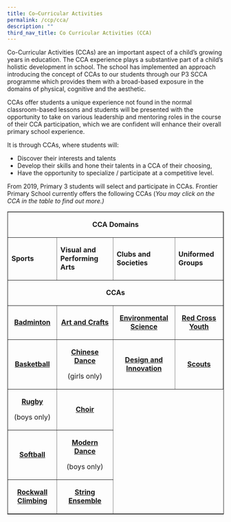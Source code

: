 ```yaml
---
title: Co–Curricular Activities
permalink: /ccp/cca/
description: ""
third_nav_title: Co Curricular Activities (CCA)
---
```

<p>Co-Curricular Activities (CCAs) are an important aspect of a child&rsquo;s growing years in education. The CCA experience plays a substantive part of a child&rsquo;s holistic development in school. The school has implemented an approach introducing the concept of CCAs to our students through our P3 SCCA programme which provides them with a broad-based exposure in the domains of physical, cognitive and the aesthetic.</p>
<p>CCAs offer students a unique experience not found in the normal classroom-based lessons and students will be presented with the opportunity to take on various leadership and mentoring roles in the course of their CCA participation, which we are confident will enhance their overall primary school experience.</p>
<p>It is through CCAs, where students will:</p>
<ul>
<li>Discover their interests and talents</li>
<li>Develop their skills and hone their talents in a CCA of their choosing,</li>
<li>Have the opportunity to specialize / participate at a competitive level.</li>
</ul>
<p>From 2019, Primary 3 students will select and participate in CCAs. Frontier Primary School currently offers the following CCAs (<em>You may click on the CCA in the table to find out more.)</em></p>
<table border="1" cellpadding="10">
<tbody>
<tr>
<td style="text-align: center;" colspan="4">
<p><strong>CCA Domains</strong></p>
</td>
</tr>
<tr>
<td>
<p><strong>Sports</strong></p>
</td>
<td>
<p><strong>Visual and Performing Arts</strong></p>
</td>
<td>
<p><strong>Clubs and Societies</strong></p>
</td>
<td>
<p><strong>Uniformed Groups</strong></p>
</td>
</tr>
<tr>
<td colspan="4">
<p style="text-align: center;"><strong>CCAs</strong></p>
</td>
</tr>
<tr>
<td style="text-align: center;">
<p><a href="/ccp/cca/sports/badminton/" target="_blank" rel="noopener"><strong>Badminton</strong></a></p>
</td>
<td style="text-align: center;">
<p><a href="/ccp/cca/visual-and-performing-arts/art-club/" target="_blank" rel="noopener"><strong>Art and Crafts</strong></a></p>
</td>
<td style="text-align: center;">
<p><a href="/ccp/cca/clubs-societies/environmental-club/" target="_blank" rel="noopener"><strong>Environmental Science</strong></a></p>
</td>
<td style="text-align: center;">
<p><a href="/ccp/cca/uniformed-groups/red-cross/" target="_blank" rel="noopener"><strong>Red Cross Youth</strong></a></p>
</td>
</tr>
<tr>
<td style="text-align: center;">
<p><strong><a href="/ccp/cca/sports/basketball/" target="_blank" rel="noopener">Basketball</a></strong></p>
</td>
<td style="text-align: center;">
<p><strong><a title="Chinese Dance" href="/ccp/cca/chinese-dance/" target="_blank" rel="noopener">Chinese Dance</a></strong></p>
<p>(girls only)</p>
</td>
<td style="text-align: center;">
<p><strong><a href="/ccp/cca/clubs-societies/robotics-and-new-media-club/" target="_blank" rel="noopener">Design and Innovation</a></strong></p>
</td>
<td style="text-align: center;">
<p><strong><a href="/ccp/cca/uniformed-groups/scouts/" target="_blank" rel="noopener">Scouts</a></strong></p>
</td>
</tr>
<tr>
<td style="text-align: center;">
<p><strong><a href="/ccp/cca/sports/rugby/" target="_blank" rel="noopener">Rugby</a></strong></p>
<p>(boys only)</p>
</td>
<td style="text-align: center;">
<p><strong><a href="/ccp/cca/sports/choir/" target="_blank" rel="noopener">Choir</a></strong></p>
</td>
</tr>
<tr>
<td style="text-align: center;">
<p><strong><a href="/ccp/cca/sports/softball/" target="_blank" rel="noopener">Softball</a></strong></p>
</td>
<td style="text-align: center;">
<p><strong><a href="/ccp/cca/danzwhiz/" target="_blank" rel="noopener">Modern Dance</a></strong></p>
<p>(boys only)</p>
</td>
</tr>
<tr>
<td style="text-align: center;">
<p><strong><a href="/ccp/cca/sports/sport-climbing/" target="_blank" rel="noopener">Rockwall Climbing</a></strong></p>
</td>
<td style="text-align: center;">
<p><strong><a href="/ccp/cca/string-ensemble/" target="_blank" rel="noopener">String Ensemble</a></strong></p>
</td>
</tr>
</tbody>
</table>